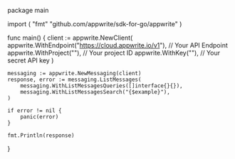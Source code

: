 package main

import (
    "fmt"
	"github.com/appwrite/sdk-for-go/appwrite"
)

func main() {
	client := appwrite.NewClient(
        appwrite.WithEndpoint("https://cloud.appwrite.io/v1"), // Your API Endpoint
        appwrite.WithProject(""), // Your project ID
        appwrite.WithKey(""), // Your secret API key
    )

    messaging := appwrite.NewMessaging(client)
    response, error := messaging.ListMessages(
        messaging.WithListMessagesQueries([]interface{}{}),
        messaging.WithListMessagesSearch("{$example}"),
    )

    if error != nil {
        panic(error)
    }

    fmt.Println(response)
}
